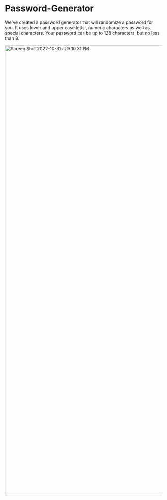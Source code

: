 # Password-Generator
 
 We've created a password generator that will randomize a password for you. It uses lower and upper case letter, numeric characters as well as special characters. Your password can be up to 128 characters, but no less than 8.
 
<img width="1440" alt="Screen Shot 2022-10-31 at 9 10 31 PM" src="https://user-images.githubusercontent.com/114833468/199143404-0ecc5799-bd17-463e-98d6-352fe53a034f.png">
